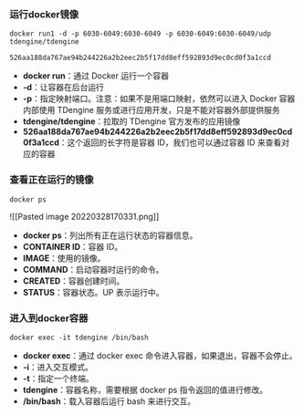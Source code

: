 ### 运行docker镜像
```
docker run1 -d -p 6030-6049:6030-6049 -p 6030-6049:6030-6049/udp tdengine/tdengine

526aa188da767ae94b244226a2b2eec2b5f17dd8eff592893d9ec0cd0f3a1ccd
```

-   **docker run**：通过 Docker 运行一个容器
-   **-d**：让容器在后台运行
-   **-p**：指定映射端口。注意：如果不是用端口映射，依然可以进入 Docker 容器内部使用 TDengine 服务或进行应用开发，只是不能对容器外部提供服务
-   **tdengine/tdengine**：拉取的 TDengine 官方发布的应用镜像
-   **526aa188da767ae94b244226a2b2eec2b5f17dd8eff592893d9ec0cd0f3a1ccd**：这个返回的长字符是容器 ID，我们也可以通过容器 ID 来查看对应的容器


### 查看正在运行的镜像

```
docker ps
```
![[Pasted image 20220328170331.png]]

-   **docker ps**：列出所有正在运行状态的容器信息。
-   **CONTAINER ID**：容器 ID。
-   **IMAGE**：使用的镜像。
-   **COMMAND**：启动容器时运行的命令。
-   **CREATED**：容器创建时间。
-   **STATUS**：容器状态。UP 表示运行中。

### 进入到docker容器
```
docker exec -it tdengine /bin/bash
```

-   **docker exec**：通过 docker exec 命令进入容器，如果退出，容器不会停止。
-   **-i**：进入交互模式。
-   **-t**：指定一个终端。
-   **tdengine**：容器名称，需要根据 docker ps 指令返回的值进行修改。
-   **/bin/bash**：载入容器后运行 bash 来进行交互。